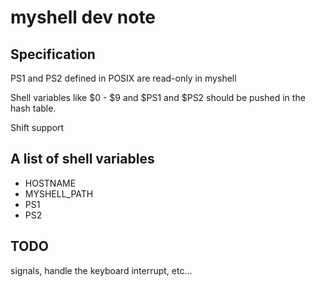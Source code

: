 # myshell dev note

## Specification

PS1 and PS2 defined in POSIX are read-only in myshell

Shell variables like $0 - $9 and $PS1 and $PS2 should be pushed in the hash
table.

Shift support

## A list of shell variables

- HOSTNAME
- MYSHELL_PATH
- PS1
- PS2

## TODO

signals, handle the keyboard interrupt, etc...
